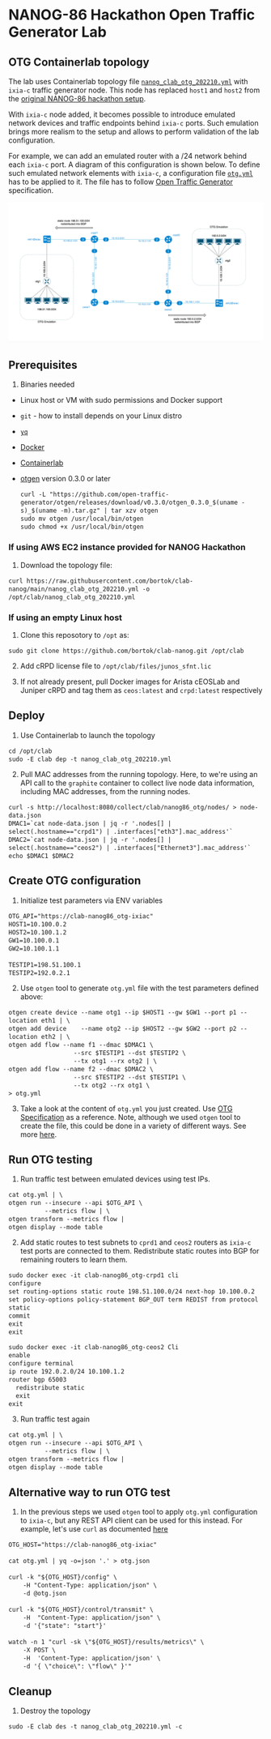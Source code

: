 # NANOG-86 Hackathon Open Traffic Generator Lab

## OTG Containerlab topology 

The lab uses Containerlab topology file [`nanog_clab_otg_202210.yml`](nanog_clab_otg_202210.yml) with `ixia-c` traffic generator node. This node has replaced `host1` and `host2` from the [original NANOG-86 hackathon setup](nanog_clab_graphite_20221007_2.yaml).

With `ixia-c` node added, it becomes possible to introduce emulated network devices and traffic endpoints behind `ixia-c` ports. Such emulation brings more realism to the setup and allows to perform validation of the lab configuration.

For example, we can add an emulated router with a /24 network behind each `ixia-c` port. A diagram of this configuration is shown below. To define such emulated network elements with `ixia-c`, a configuration file [`otg.yml`](otg.yml) has to be applied to it. The file has to follow [Open Traffic Generator](https://otg.dev) specification.

![Diagram](images/n86-otg.png)

## Prerequisites

1. Binaries needed

  * Linux host or VM with sudo permissions and Docker support
  * `git` - how to install depends on your Linux distro
  * [`yq`](https://github.com/mikefarah/yq/#install)
  * [Docker](https://docs.docker.com/engine/install/)
  * [Containerlab](https://containerlab.dev/install/)
  * [otgen](https://otg.dev/clients/otgen/) version 0.3.0 or later

    ```Shell
    curl -L "https://github.com/open-traffic-generator/otgen/releases/download/v0.3.0/otgen_0.3.0_$(uname -s)_$(uname -m).tar.gz" | tar xzv otgen
    sudo mv otgen /usr/local/bin/otgen
    sudo chmod +x /usr/local/bin/otgen
    ```

### If using AWS EC2 instance provided for NANOG Hackathon

1. Download the topology file:

  ```Shell
  curl https://raw.githubusercontent.com/bortok/clab-nanog/main/nanog_clab_otg_202210.yml -o /opt/clab/nanog_clab_otg_202210.yml
  ````

### If using an empty Linux host

1. Clone this reposotory to `/opt` as:

```Shell
sudo git clone https://github.com/bortok/clab-nanog.git /opt/clab
```

2. Add cRPD license file to `/opt/clab/files/junos_sfnt.lic`

3. If not already present, pull Docker images for Arista cEOSLab and Juniper cRPD and tag them as `ceos:latest` and `crpd:latest` respectively

## Deploy

1. Use Containerlab to launch the topology

  ```Shell
  cd /opt/clab
  sudo -E clab dep -t nanog_clab_otg_202210.yml
  ```

2. Pull MAC addresses from the running topology. Here, to we're using an API call to the `graphite` container to collect live node data information, including MAC addresses, from the running nodes.

  ```Shell
  curl -s http://localhost:8080/collect/clab/nanog86_otg/nodes/ > node-data.json
  DMAC1=`cat node-data.json | jq -r '.nodes[] | select(.hostname=="crpd1") | .interfaces["eth3"].mac_address'`
  DMAC2=`cat node-data.json | jq -r '.nodes[] | select(.hostname=="ceos2") | .interfaces["Ethernet3"].mac_address'`
  echo $DMAC1 $DMAC2
  ```
## Create OTG configuration

1. Initialize test parameters via ENV variables

  ```Shell
  OTG_API="https://clab-nanog86_otg-ixiac"
  HOST1=10.100.0.2
  HOST2=10.100.1.2
  GW1=10.100.0.1
  GW2=10.100.1.1

  TESTIP1=198.51.100.1
  TESTIP2=192.0.2.1
  ```

2. Use `otgen` tool to generate `otg.yml` file with the test parameters defined above:

  ```Shell
  otgen create device --name otg1 --ip $HOST1 --gw $GW1 --port p1 --location eth1 | \
  otgen add device    --name otg2 --ip $HOST2 --gw $GW2 --port p2 --location eth2 | \
  otgen add flow --name f1 --dmac $DMAC1 \
                    --src $TESTIP1 --dst $TESTIP2 \
                    --tx otg1 --rx otg2 | \
  otgen add flow --name f2 --dmac $DMAC2 \
                    --src $TESTIP2 --dst $TESTIP1 \
                    --tx otg2 --rx otg1 \
  > otg.yml
  ```
3. Take a look at the content of `otg.yml` you just created. Use [OTG Specification](https://redocly.github.io/redoc/?url=https://raw.githubusercontent.com/open-traffic-generator/models/master/artifacts/openapi.yaml&nocors) as a reference. Note, although we used `otgen` tool to create the file, this could be done in a variety of different ways. See more [here](https://otg.dev/clients/).

## Run OTG testing

1. Run traffic test between emulated devices using test IPs.

  ```Shell
  cat otg.yml | \
  otgen run --insecure --api $OTG_API \
            --metrics flow | \
  otgen transform --metrics flow |
  otgen display --mode table
  ```

2. Add static routes to test subnets to `cprd1` and `ceos2` routers as `ixia-c` test ports are connected to them. Redistribute static routes into BGP for remaining routers to learn them.

  ```Shell
  sudo docker exec -it clab-nanog86_otg-crpd1 cli
  configure
  set routing-options static route 198.51.100.0/24 next-hop 10.100.0.2
  set policy-options policy-statement BGP_OUT term REDIST from protocol static
  commit
  exit
  exit
  ```

  ```Shell
  sudo docker exec -it clab-nanog86_otg-ceos2 Cli
  enable
  configure terminal
  ip route 192.0.2.0/24 10.100.1.2
  router bgp 65003
    redistribute static
    exit
  exit
  ```

3. Run traffic test again

  ```Shell
  cat otg.yml | \
  otgen run --insecure --api $OTG_API \
            --metrics flow | \
  otgen transform --metrics flow |
  otgen display --mode table
  ```

## Alternative way to run OTG test

1. In the previous steps we used `otgen` tool to apply `otg.yml` configuration to `ixia-c`, but any REST API client can be used for this instead. For example, let's use `curl` as documented [here](https://otg.dev/clients/curl/)

  ```Shell
  OTG_HOST="https://clab-nanog86_otg-ixiac"
  
  cat otg.yml | yq -o=json '.' > otg.json

  curl -k "${OTG_HOST}/config" \
      -H "Content-Type: application/json" \
      -d @otg.json

  curl -k "${OTG_HOST}/control/transmit" \
      -H  "Content-Type: application/json" \
      -d '{"state": "start"}'

  watch -n 1 "curl -sk \"${OTG_HOST}/results/metrics\" \
      -X POST \
      -H  'Content-Type: application/json' \
      -d '{ \"choice\": \"flow\" }'"
  ```

## Cleanup


1. Destroy the topology

  ```Shell
  sudo -E clab des -t nanog_clab_otg_202210.yml -c
  ```
